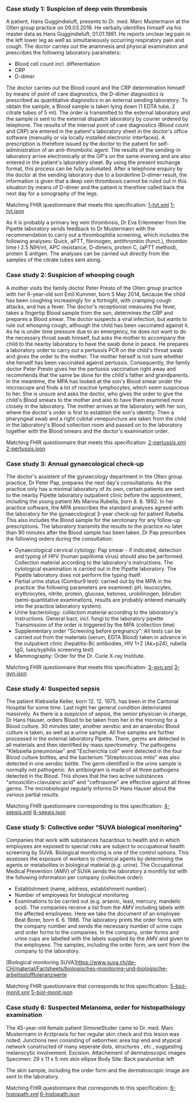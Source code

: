 <!-- markdownlint-disable MD001 MD033 MD041 -->

### Case study 1: Suspicion of deep vein thrombosis

A patient, Hans Guggindieluft, presents to Dr. med. Marc Mustermann at the Olten group practice on 09.03.2016. He verbally identifies himself via his master data as Hans Guggindieluft, 01.01.1981. He reports unclear leg pain in the left lower leg as well as simultaneously occurring respiratory pain and cough. The doctor carries out the anamnesis and physical examination and prescribes the following laboratory parameters:

* Blood cell count incl. differentiation
* CRP
* D-dimer

The doctor carries out the Blood count and the CRP determination himself by means of point of care diagnostics, the D-dimer diagnostics is prescribed as quantitative diagnostics in an external sending laboratory. To obtain the sample, a Blood sample is taken lying down (1 EDTA tube, 2 citrate tubes of 5 ml). The order is transmitted to the external laboratory and the sample is sent to the external dispatch laboratory by courier ordered by telephone. The results of the internal point of care diagnostics (Blood count and CRP) are entered in the patient's laboratory sheet in the doctor's office software (manually or via locally installed electronic interfaces). A prescription is therefore issued by the doctor to the patient for self-administration of an anti-thrombotic agent.
The results of the sending-in laboratory arrive electronically at the GP's on the same evening and are also entered in the patient's laboratory sheet. By using the present exchange format, this process can be fully automated. After a telephone enquiry by the doctor at the sending laboratory due to a borderline D-dimer result, the information is given that a deep vein thrombosis cannot be ruled out in this situation by means of D-dimer and the patient is therefore called back the next day for a sonography of the legs.

Matching FHIR questionnaire that meets this specification:
[1-tvt.xml](https://fhir.ch/ig/ch-lab-order/Questionnaire-1-tvt.xml.html)
[1-tvt.json](https://fhir.ch/ig/ch-lab-order/Questionnaire-1-tvt.json.html)

As it is probably a primary leg vein thrombosis, Dr Eva Erlenmeier from the Pipette laboratory sends feedback to Dr Mustermann with the recommendation to carry out a thrombophilia screening, which includes the following analyses:
Quick, aPTT, fibrinogen, antithrombin (funct.), thrombin time I 2.5 NIH/ml, APC resistance, D-dimers, protein C, (aPTT method), protein S antigen.
The analyses can be carried out directly from the samples of the citrate tubes sent along.

### Case study 2: Suspicion of whooping cough

A mother visits the family doctor Peter Presto of the Olten group practice with her 6-year-old son Emil Kummer, born 5 May 2014, because the child has been coughing increasingly for a fortnight, with cramping cough attacks, and has a fever. The doctor's receptionist measures the fever, takes a fingertip Blood sample from the son, determines the CRP and prepares a Blood smear. The doctor suspects a viral infection, but wants to rule out whooping cough, although the child has been vaccinated against it. As he is under time pressure due to an emergency, he does not want to do the necessary throat swab himself, but asks the mother to accompany the child to the nearby laboratory to have the swab done in peace.
He prepares a laboratory order to carry out a pertussis PCR on the child's throat swab and gives the order to the mother. The mother herself is not sure whether she herself has been vaccinated against pertussis. Consequently, the family doctor Peter Presto gives her the pertussis vaccination right away and recommends that the same be done for the child's father and grandparents. In the meantime, the MPA has looked at the son's Blood smear under the microscope and finds a lot of reactive lymphocytes, which seem suspicious to her. She is unsure and asks the doctor, who gives the order to give the child's Blood smears to the mother and also to have them examined more closely in the laboratory.
The mother arrives at the laboratory with her son, where the doctor's order is first to establish the son's identity. Then a pharyngeal swab and a right cubital venepuncture are taken from the child in the laboratory's Blood collection room and passed on to the laboratory together with the Blood smears and the doctor's examination order.

Matching FHIR questionnaire that meets this specification:
[2-pertussis.xml](https://fhir.ch/ig/ch-lab-order/Questionnaire-2-pertussis.xml.html)
[2-pertussis.json](https://fhir.ch/ig/ch-lab-order/Questionnaire-2-pertussis.json.html)

### Case study 3: Annual gynaecological check-up

The doctor's assistent of the gynaecology department in the Olten group practice, Dr Peter Pap, prepares the next day's consultations. As the practice only has a minimal laboratory of its own, certain patients are sent to the nearby Pipette laboratory outpatient clinic before the appointment, including the young patient Ms Marina Rubella, born 8. 8. 1992. In her practice software, the MPA prescribes the standard analyses agreed with the laboratory for the gynaecological 3-year check-up for patient Rubella. This also includes the Blood sample for the serotonary for any follow-up prescriptions.
The laboratory transmits the results to the practice no later than 90 minutes after the Blood sample has been taken. Dr Pap prescribes the following orders during the consultation:

* Gynaecological cervical cytology: Pap smear - if indicated, detection and typing of HPV (human papilloma virus) should also be performed.
 Collection material according to the laboratory's instructions.
 The cytological examination is carried out in the Pipette laboratory. The Pipette laboratory does not perform the typing itself.
* Partial urine status (Combur9 test): carried out by the MPA in the practice: the following parameters are examined: pH, leucocytes, erythrocytes, nitrite, protein, glucose, ketones, urobilinogen, bilirubin (semi-quantitative examinations, results are probably entered manually into the practice laboratory system).
* Urine bacteriology: collection material according to the laboratory's instructions.
General bact, incl. fungi to the laboratory pipette
Transmission of the order is triggered by the MPA (collection time)
* Supplementary order "Screening before pregnancy": All tests can be carried out from the materials (serum, EDTA Blood) taken in advance in the outpatient clinic (hepatitis-Bc antibodies, HIV 1+2 (Ak+p24), rubella IgG, lues/syphilis screening test)
* Mammography: Order for the Dr. Curie X-ray Institute.

Matching FHIR questionnaire that meets this specification:
[3-gyn.xml](https://fhir.ch/ig/ch-lab-order/Questionnaire-3-gyn.xml.html)
[3-gyn.json](https://fhir.ch/ig/ch-lab-order/Questionnaire-3-gyn.json.html)

### Case study 4: Suspected sepsis

The patient Klebsiella Keller, born 12. 12. 1975, has been in the Cantonal Hospital for some time. Last night her general condition deteriorated massively. As there is a suspicion of sepsis, the senior physician in charge, Dr Hans Hauser, orders Blood to be taken from her in the morning for a Blood culture. 30 minutes later, another aerobic and an anaerobic Blood culture is taken, as well as a urine sample.
All five samples are further processed in the external laboratory Pipette. There, germs are detected in all materials and then identified by mass spectrometry. The pathogens "Klebsiella pneumoniae" and "Escherichia coli" were detected in the four Blood culture bottles, and the bacterium "Streptococcus mitis" was also detected in one aerobic bottle. The germ identified in the urine sample is normally not pathogenic.
An antibiogram is made of all three pathogens detected in the Blood. This shows that the two active substances "amoxicillin+clavulanic acid" and "ceftriaxone" are effective against all three germs. The microbiologist regularly informs Dr Hans Hauser about the various partial results.

Matching FHIR questionnaire corresponding to this specification:
[4-sepsis.xml](https://fhir.ch/ig/ch-lab-order/Questionnaire-4-sepsis.xml.html)
[4-sepsis.json](https://fhir.ch/ig/ch-lab-order/Questionnaire-4-sepsis.json.html)

### Case study 5: Collective order "SUVA biological monitoring"

Companies that work with substances hazardous to health and in which employees are exposed to special risks are subject to occupational health screening by SUVA. Biological monitoring is one of the control options. This assesses the exposure of workers to chemical agents by determining the agents or metabolites in biological material (e.g. urine).
The Occupational Medical Prevention (AMV) of SUVA sends the laboratory a monthly list with the following information per company (collective order):

* Establishment (name, address, establishment number).
* Number of employees for biological monitoring
* Examinations to be carried out (e.g. arsenic, lead, mercury, mandelic acid).
The companies receive a list from the AMV including labels with the affected employees. Here we take the document of an employee Beat Borer, born 6. 6. 1986. The laboratory prints the order forms with the company number and sends the necessary number of urine cups and order forms to the companies. In the company, order forms and urine cups are labelled with the labels supplied by the AMV and given to the employees. The samples, including the order form, are sent from the company to the laboratory.

[Biological monitoring SUVA]<https://www.suva.ch/de-CH/material/Factsheets/biologisches-monitoring-und-biologische-arbeitsstofftoleranzwerte>

Matching FHIR questionnaire that corresponds to this specification:
[5-biol-monit.xml](https://fhir.ch/ig/ch-lab-order/Questionnaire-5-biol-monit.xml.html)
[5-biol-monit.json](https://fhir.ch/ig/ch-lab-order/Questionnaire-5-biol-monit.json.html)

### Case study 6: Suspected Melanoma, order for histopathology examination

The 45-year-old female patient SimoneStuder came to Dr. med. Marc Mustermann in Arztpraxis for her regular skin check and this lesion was noted: Junctions nevi consisting of seborrheic area top end and atypical network constructed of many seperate dots, structures , etc , suggesting melanocytic involvement. Excision.
Attachement of dermatoscopic images
Specimen: 29 x 11 x 5 mm skin ellipse
Body Site: Back paralumbar left

The skin sample, including the order form and the dermatoscopic image are sent to the laboratory.

Matching FHIR questionnaire that corresponds to this specification:
[6-histopath.xml](https://fhir.ch/ig/ch-lab-order/Questionnaire-6-histopath.xml.html)
[6-histopath.json](https://fhir.ch/ig/ch-lab-order/Questionnaire-6-histopath.json.html)
